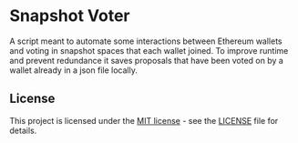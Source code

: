 # Snapshot Voter


A script meant to automate some interactions between Ethereum wallets and voting in
snapshot spaces that each wallet joined. To improve runtime and prevent redundance
it saves proposals that have been voted on by a wallet already in a json file locally.

## License

This project is licensed under the [MIT license](https://github.com/al-matty/telegram-merch-bot/blob/main/LICENSE) - see the [LICENSE](https://github.com/al-matty/telegram-merch-bot/blob/main/LICENSE) file for details.

